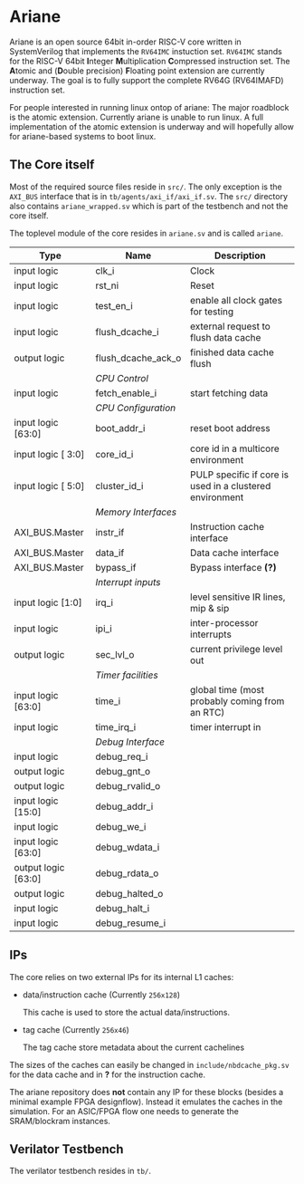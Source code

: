 # Ariane

Ariane is an open source 64bit in-order RISC-V core written in SystemVerilog that implements the `RV64IMC` instuction set. `RV64IMC` stands for the RISC-V 64bit **I**nteger **M**ultiplication **C**ompressed instruction set. The **A**tomic and (**D**ouble precision) **F**loating point extension are currently underway. The goal is to fully support the complete RV64G (RV64IMAFD) instruction set. 

For people interested in running linux ontop of ariane: The major roadblock is the atomic extension. Currently ariane is unable to run linux. A full implementation of the atomic extension is underway and will hopefully allow for ariane-based systems to boot linux.

## The Core itself

Most of the required source files reside in `src/`. The only exception is the `AXI_BUS` interface that is in `tb/agents/axi_if/axi_if.sv`. The `src/` directory also contains `ariane_wrapped.sv` which is part of the testbench and not the core itself. 

The toplevel module of the core resides in `ariane.sv` and is called `ariane`. 

Type | Name | Description
--- | --- | ---  
input logic | clk_i | Clock
input logic | rst_ni | Reset
input logic | test_en_i | enable all clock gates for testing
input logic | flush_dcache_i | external request to flush data cache
output logic | flush_dcache_ack_o | finished data cache flush
|| *CPU Control* ||
input logic | fetch_enable_i | start fetching data
|| *CPU Configuration* ||
input logic [63:0] | boot_addr_i | reset boot address
input logic [ 3:0] | core_id_i | core id in a multicore environment
input logic [ 5:0] | cluster_id_i | PULP specific if core is used in a clustered environment
|| *Memory Interfaces* ||
AXI_BUS.Master | instr_if | Instruction cache interface
AXI_BUS.Master | data_if | Data cache interface
AXI_BUS.Master | bypass_if | Bypass interface __(?)__
|| *Interrupt inputs* ||
input logic [1:0] | irq_i | level sensitive IR lines, mip & sip
input logic | ipi_i | inter-processor interrupts
output logic | sec_lvl_o | current privilege level out
|| *Timer facilities* ||
input  logic [63:0] | time_i | global time (most probably coming from an RTC)
input  logic | time_irq_i | timer interrupt in
|| *Debug Interface* ||
input  logic | debug_req_i | 
output logic | debug_gnt_o |
output logic | debug_rvalid_o |
input  logic [15:0] | debug_addr_i |
input  logic | debug_we_i |
input  logic [63:0] | debug_wdata_i |
output logic [63:0] | debug_rdata_o |
output logic | debug_halted_o |
input  logic | debug_halt_i |
input  logic | debug_resume_i |

## IPs 

The core relies on two external IPs for its internal L1 caches: 
  - data/instruction cache (Currently `256x128`)
  
    This cache is used to store the actual data/instructions.
  - tag cache (Currently `256x46`)

    The tag cache store metadata about the current cachelines

The sizes of the caches can easily be changed in `include/nbdcache_pkg.sv` for the data cache and in __?__ for the instruction cache.

The ariane repository does __not__ contain any IP for these blocks (besides a minimal example FPGA designflow). Instead it emulates the caches in the simulation. For an ASIC/FPGA flow one needs to generate the SRAM/blockram instances. 

## Verilator Testbench
The verilator testbench resides in `tb/`. 
